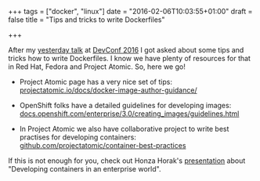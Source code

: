 +++
tags = ["docker", "linux"]
date = "2016-02-06T10:03:55+01:00"
draft = false
title = "Tips and tricks to write Dockerfiles"

+++

After my [yesterday talk](https://devconfcz2016.sched.org/event/7308dffa348b6a6be3aaad91e6638adf) at [DevConf 2016](http://www.devconf.cz/) I got asked about some tips and tricks how to write Dockerfiles. I know we have plenty of resources for that in Red Hat, Fedora and Project Atomic. So, here we go!

<!--more-->

 * Project Atomic page has a very nice set of tips: [projectatomic.io/docs/docker-image-author-guidance/](http://www.projectatomic.io/docs/docker-image-author-guidance/)

 * OpenShift folks have a detailed guidelines for developing images: [docs.openshift.com/enterprise/3.0/creating_images/guidelines.html](https://docs.openshift.com/enterprise/3.0/creating_images/guidelines.html)

 * In Project Atomic we also have collaborative project to write best practises for developing containers: [github.com/projectatomic/container-best-practices](https://github.com/projectatomic/container-best-practices)


If this is not enough for you, check out Honza Horak's [presentation](https://devconfcz2016.sched.org/event/5m0r/how-to-develop-containers-in-enterprise-world) about "Developing containers in an enterprise world".
